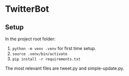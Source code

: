 # TwitterBot



## Setup

In the project root folder:

1. `python -m venv .venv` for first time setup.
2. `source .venv/bin/activate` 
3. `pip install -r requirements.txt`

The most relevant files are tweet.py and simple-update.py.